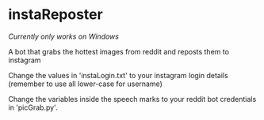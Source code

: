 # instaReposter

*Currently only works on Windows*

A bot that grabs the hottest images from reddit and reposts them to instagram

Change the values in 'instaLogin.txt' to your instagram login details (remember to use all lower-case for username)

Change the variables inside the speech marks to your reddit bot credentials in 'picGrab.py'.
